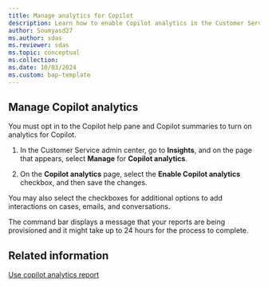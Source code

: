 ```yaml
---
title: Manage analytics for Copilot
description: Learn how to enable Copilot analytics in the Customer Service admin center.
author: Soumyasd27
ms.author: sdas
ms.reviewer: sdas
ms.topic: conceptual
ms.collection:
ms.date: 10/03/2024
ms.custom: bap-template
---
```


## Manage Copilot analytics

You must opt in to the Copilot help pane and Copilot summaries to turn on analytics for Copilot.

1. In the Customer Service admin center, go to **Insights**, and on the page that appears, select **Manage** for **Copilot analytics**.

1. On the **Copilot analytics** page, select the **Enable Copilot analytics** checkbox, and then save the changes.

You may also select the checkboxes for additional options to add interactions on cases, emails, and conversations.

The command bar displays a message that your reports are being provisioned and it might take up to 24 hours for the process to complete.

## Related information

[Use copilot analytics report](../use/copilot-analytics-report.md) 
